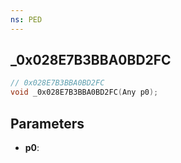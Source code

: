 ```yaml
---
ns: PED
---
```

## _0x028E7B3BBA0BD2FC

```c
// 0x028E7B3BBA0BD2FC
void _0x028E7B3BBA0BD2FC(Any p0);
```

## Parameters
* **p0**:
